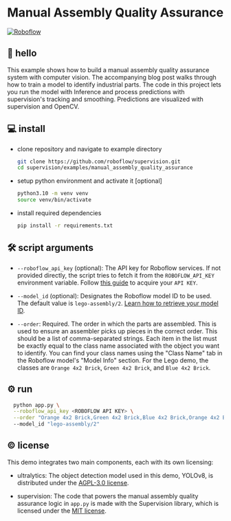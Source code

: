 # Manual Assembly Quality Assurance

[![Roboflow](https://raw.githubusercontent.com/roboflow-ai/notebooks/main/assets/badges/roboflow-blogpost.svg)](https://blog.roboflow.com/manual-assembly-qa/)

## 👋 hello

This example shows how to build a manual assembly quality assurance system with computer vision. The accompanying blog post walks through how to train a model to identify industrial parts. The code in this project lets you run the model with Inference and process predictions with supervision's tracking and smoothing. Predictions are visualized with supervision and OpenCV.

## 💻 install

- clone repository and navigate to example directory

  ```bash
  git clone https://github.com/roboflow/supervision.git
  cd supervision/examples/manual_assembly_quality_assurance
  ```

- setup python environment and activate it [optional]

  ```bash
  python3.10 -m venv venv
  source venv/bin/activate
  ```

- install required dependencies

  ```bash
  pip install -r requirements.txt
  ```

## 🛠️ script arguments

- `--roboflow_api_key` (optional): The API key for Roboflow services. If not provided
  directly, the script tries to fetch it from the `ROBOFLOW_API_KEY` environment
  variable. Follow [this guide](https://docs.roboflow.com/api-reference/authentication#retrieve-an-api-key)
  to acquire your `API KEY`.
- `--model_id` (optional): Designates the Roboflow model ID to be used. The default
  value is `lego-assembly/2`. [Learn how to retrieve your model ID](https://docs.roboflow.com/api-reference/workspace-and-project-ids).

- `--order`: Required. The order in which the parts are assembled. This is used to
  ensure an assembler picks up pieces in the correct order. This should be a list of comma-separated strings. Each item in the list must be exactly equal to the class name associated with the object you want to identify. You can find your class names using the "Class Name" tab in the Roboflow model's "Model Info" section. For the Lego demo, the classes are `Orange 4x2 Brick`, `Green 4x2 Brick`, and `Blue 4x2 Brick`.

## ⚙️ run

  ```bash
    python app.py \
    --roboflow_api_key <ROBOFLOW API KEY> \
    --order "Orange 4x2 Brick,Green 4x2 Brick,Blue 4x2 Brick,Orange 4x2 Brick"
    --model_id "lego-assembly/2"
  ```

## © license

This demo integrates two main components, each with its own licensing:

- ultralytics: The object detection model used in this demo, YOLOv8, is distributed under the [AGPL-3.0 license](https://github.com/ultralytics/ultralytics/blob/main/LICENSE).

- supervision: The code that powers the manual assembly quality assurance logic in `app.py` is made with the Supervision library, which is licensed under the [MIT license](https://github.com/roboflow/supervision/blob/develop/LICENSE.md).